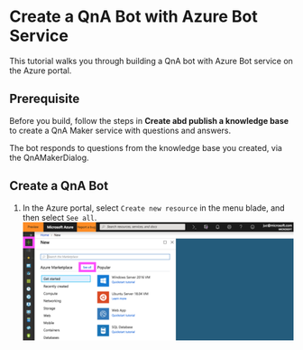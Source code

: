 # Create a QnA Bot with Azure Bot Service
This tutorial walks you through building a QnA bot with Azure Bot service on the Azure portal.

## Prerequisite
Before you build, follow the steps in **Create abd publish a knowledge base** to create a QnA Maker service with questions and answers.

The bot responds to questions from the knowledge base you created, via the QnAMakerDialog.

## Create a QnA Bot
1. In the Azure portal, select ```Create new resource``` in the menu blade, and then select ```See all```.
![bot1](https://github.com/jCho23/BotWorkshop/blob/master/Resouces/Images/bot1.png)
